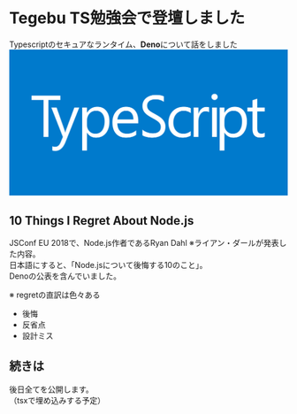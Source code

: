 # Tegebu TS勉強会で登壇しました
Typescriptのセキュアなランタイム、**Deno**について話をしました   
![ts](../static/images/ts.png)

## 10 Things I Regret About Node.js
JSConf EU 2018で、Node.js作者であるRyan Dahl ※ライアン・ダールが発表した内容。  
日本語にすると、「Node.jsについて後悔する10のこと」。  
Denoの公表を含んでいました。  

※ regretの直訳は色々ある  
- 後悔
- 反省点
- 設計ミス

## 続きは
後日全てを公開します。  
（tsxで埋め込みする予定）
